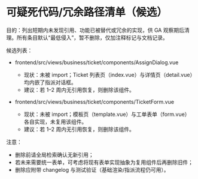 # 可疑死代码/冗余路径清单（候选）

目的：列出短期内未发现引用、功能已被替代或冗余的实现，供 GA 观察期后清理。所有条目默认“最低侵入”，暂不删除，仅加注释标记与文档记录。

候选列表：

- frontend/src/views/business/ticket/components/AssignDialog.vue
  - 现状：未被 import；Ticket 列表页（index.vue）与详情页（detail.vue）均内嵌了指派对话框。
  - 建议：若 1–2 周内无引用恢复，则删除该组件。

- frontend/src/views/business/ticket/components/TicketForm.vue
  - 现状：未被 import；模板页（template.vue）与工单表单（form.vue）各自实现，未复用该组件。
  - 建议：若 1–2 周内无引用恢复，则删除该组件。

注意：
- 删除前请全局检索确认无新引用；
- 若未来需要统一表单，可考虑将现有表单实现抽象为复用组件后再删除旧件；
- 删除应附带 changelog 与测试验证（基础渲染/指派流程仍可用）。

